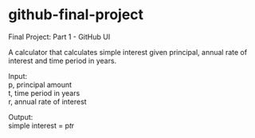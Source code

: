 # github-final-project
Final Project: Part 1 - GitHub UI

A calculator that calculates simple interest given principal, annual rate of interest and time period in years.

Input:\
   p, principal amount\
   t, time period in years\
   r, annual rate of interest

Output:\
   simple interest = p*t*r
